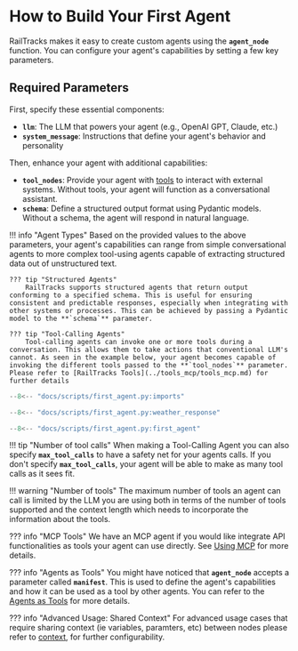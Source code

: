 # How to Build Your First Agent

RailTracks makes it easy to create custom agents using the **`agent_node`** function. You can configure your agent's capabilities by setting a few key parameters.

## Required Parameters

First, specify these essential components:

- **`llm`**: The LLM that powers your agent (e.g., OpenAI GPT, Claude, etc.)
- **`system_message`**: Instructions that define your agent's behavior and personality

Then, enhance your agent with additional capabilities:

- **`tool_nodes`**: Provide your agent with [tools](../tools_mcp/tools/tools.md) to interact with external systems. Without tools, your agent will function as a conversational assistant.
- **`schema`**: Define a structured output format using Pydantic models. Without a schema, the agent will respond in natural language.

!!! info "Agent Types"
    Based on the provided values to the above parameters, your agent's capabilities can range from simple conversational agents to more complex tool-using agents capable of extracting structured data out of unstructured text.

    ??? tip "Structured Agents"
        RailTracks supports structured agents that return output conforming to a specified schema. This is useful for ensuring consistent and predictable responses, especially when integrating with other systems or processes. This can be achieved by passing a Pydantic model to the **`schema`** parameter.

    ??? tip "Tool-Calling Agents"
        Tool-calling agents can invoke one or more tools during a conversation. This allows them to take actions that conventional LLM's cannot. As seen in the example below, your agent becomes capable of invoking the different tools passed to the **`tool_nodes`** parameter. Please refer to [RailTracks Tools](../tools_mcp/tools_mcp.md) for further details

```python
--8<-- "docs/scripts/first_agent.py:imports"

--8<-- "docs/scripts/first_agent.py:weather_response"

--8<-- "docs/scripts/first_agent.py:first_agent"
```

!!! tip "Number of tool calls"
    When making a Tool-Calling Agent you can also specify **`max_tool_calls`** to have a safety net for your agents calls. If you don't specify **`max_tool_calls`**, your agent will be able to make as many tool calls as it sees fit.

!!! warning "Number of tools"
    The maximum number of tools an agent can call is limited by the LLM you are using both in terms of the number of tools supported and the context length which needs to incorporate the information about the tools.

??? info "MCP Tools"
    We have an MCP agent if you would like integrate API functionalities as tools your agent can use directly. See [Using MCP](../tools_mcp/mcp/MCP_tools_in_RT.md) for more details.

??? info "Agents as Tools"
    You might have noticed that **`agent_node`** accepts a parameter called **`manifest`**. This is used to define the agent's capabilities and how it can be used as a tool by other agents. You can refer to the [Agents as Tools](../tools_mcp/tools/agents_as_tools.md) for more details.

??? info "Advanced Usage: Shared Context"
    For advanced usage cases that require sharing context (ie variables, paramters, etc) between nodes please refer to [context](../advanced_usage/context.md), for further configurability.
    
